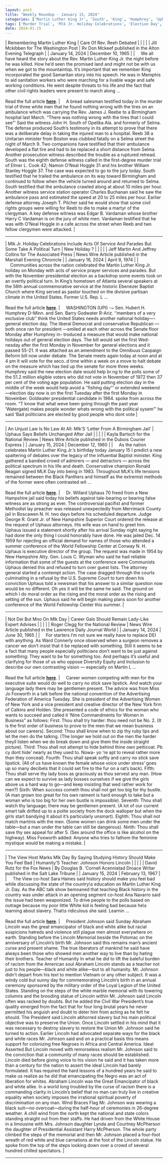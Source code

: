 ```yaml
---
layout: post
title: "Weekly Roundup - January 15, 2024"
categories: ['Martin Luther King Jr', 'South', 'King', 'Humphrey', 'Uphaus', 'Ward Connerly', 'Jo Foxworth', 'Sara Haines', 'Lincoln']
tags: ['Murder Trial', 'Mlk Jr. Holiday Celebrations', 'Election Day', 'Mlk Day']
date: 2024-01-15
---
```


| Remembering Martin Luther King | Care Of Rev. Reeh Debated |
|  |  |
| Jill Mckibben for The Washington Post | Rv Don Mckeef published in the Alton Evening Telegraph |
| January 14, 2024 | December 10, 1965 |
| &nbsp;&nbsp;&nbsp;&nbsp;We all have heard the story about the Rev. Martin Luther King Jr. the night before he was killed. How he’d seen the promised land and might not be with us when we got to the mountaintop. It’s important that we remember King incorporated the good Samaritan story into his speech. He was in Memphis to aid sanitation workers who were marching for a livable wage and safe working conditions. He went despite threats to his life and the fact that other civil rights leaders were present to march along ...<br><br>Read the full article <b>[here](https://www.washingtonpost.com/opinions/2024/01/14/remembering-martin-luther-king/)</b>. | &nbsp;&nbsp;&nbsp;&nbsp;A bread salesman testified today in the murder trial of three white men that he found nothing wrong with the tires on an ambulance which was carrying the Rev. James J. Reebe to a Birmingham hospital last March. “There was nothing wrong with the tires that I could see”’ Said the witness John H. South of Opelika Ala. and formerly of Selma. The defense produced South’s testimony in its attempt to prove that there was a deliberate delay in taking the injured man to a hospital. Reeb 38 a Unitarian minister from Boston was clubbed fatally on a Selma street the night of March 9. Two companions have testified that their ambulance developed a flat tire and had to be replaced a short distance from Selma. Another prosecution witness described the trouble as a ruptured retread. South was the eighth defense witness called in the first-degree murder trial of Elmer L. Cook 42; Namon O’Neal Hoggle 31 and his brother William Stanley Hoggle 37. The case was expected to go to the jury today. South testified that he trailed the ambulance on its way toward Birmingham and continued to follow when the vehicle turned around and returned to Selma. South testified that the ambulance crawled along at about 10 miles per hour. Another witness service station operator Charles Buchanan said he saw the ambulance pass and estimated the speed at 20 to 25 miles per hour. Earlier defense attorney Joseph T. Pilcher said he would show that some civil rights groups were willing for Reeb to die to make a martyr of the clergyman. A key defense witness was Edgar B. Vardaman whose brother Harry C Vardaman is on the jury of white men. Vardaman testified that he was with O’Neal Hoggle in a cafe across the street when Reeb and two fellow clergymen were attacked. |

---

| Mlk Jr. Holiday Celebrations Include Acts Of Service And Parades But Some Take A Political Turn | New Holiday ? |
|  |  |
| Jeff Martin And Jeffrey Collins for The Associated Press | News Wire Article published in the Marshall Evening Chronicle |
| January 16, 2024 | April 9, 1974 |
| &nbsp;&nbsp;&nbsp;&nbsp;Communities across the nation celebrated the Martin Luther King Jr. holiday on Monday with acts of service prayer services and parades. But with the November presidential election as a backdrop some events took on an overtly political turn. In King’s hometown of Atlanta several speakers at the 56th annual commemorative service at the historic Ebenezer Baptist Church where King served as pastor touched on the divisive partisan climate in the United States. Former U.S. Rep. L ...<br><br>Read the full article <b>[here](https://apnews.com/article/mlk-martin-luther-king-f4bb0a82ab0fd77c4e2670132f77e575)</b>. | &nbsp;&nbsp;&nbsp;&nbsp;WASHINGTON (UPI) -~ Sen. Hubert H. Humphrey D-Minn. and Sen. Barry Godwater R-Ariz. ‘‘members of a very exclusive club’’ think the United States needs another national holiday—-general election day. The liberal Democrat and conservative Republican —both once ran for president —smiled at each other across the Senate floor Monday after Humphrey in- troduced a measure that would make national holidays out of general election days. The bill would set the first Wed- nesday after the first Monday in November for general elections and it passed 55-21. It was attached as an amendment to the Omnibuus Caopaign Reform bill now under debate. The Senate meets again today at noon and at 4 pm It will vote for the seco..d time within a week on a move to halt debate on the measure which has tied up the senate for more three weeks. Humphrey said the new election date would help br.ng to the polls some of the 51.2 million eligible voters who did not vote in November of 1972 then 37 per cent of the voting age population. He said putting election day in the middle of the week would help avoid a ‘‘fishing day”’ or extended weekend —election day now is on the first Tuesday after the first Monday in November. Goldwater presidential candidate in 1964. spoke from across the room. “T know that what weve been going through the past year ‘Watergate) makes people wonder whats wrong with the political sysem”’ he said ‘Bad politicians are elected by good people who dont vote |

---

| An Unjust Law Is No Law At All: Mlk’S ‘Letter From A Birmingham Jail’ | Uphaus Says Beliefs Unchanged After Jail |
|  |  |
| Kayla Bartsch for the National Review | News Wire Article published in the Dubois Courier Express |
| January 15, 2024 | December 12, 1960 |
| &nbsp;&nbsp;&nbsp;&nbsp;As the nation celebrates Martin Luther King Jr.’s birthday today January 15 I predict a new spattering of debates over the legacy of the influential Baptist minister. King gathered a bandied crowd of admirers — and detractors — across the political spectrum in his life and death. Conservative champion Ronald Reagan signed MLK Day into being in 1983. Throughout MLK’s life tensions remained between the Black Panthers and himself as the extremist methods of the former were often contrasted wit ...<br><br>Read the full article <b>[here](https://www.nationalreview.com/corner/an-unjust-law-is-no-law-at-all-mlks-letter-from-a-birmingham-jail/)</b>. | &nbsp;&nbsp;&nbsp;&nbsp;Dr. Willard Uphaus 70 freed from a New Hampshire jail said today his beliefs against tale-bearing or bearing false witness are as strong as ever. The controversial pacifist and former Methodist lay preacher was released unexpectedly from Merrimack County jail in Boscawen N. H. two days before his scheduled departure. Judge George R. Grant Jr. of New Hampshire Superior Court ordered the release at the request of Uphaus attorneys. His wife was on hand to greet him. Uphaus issued a statement shortly after his arrival Sunday night saying he had done the only thing I could honorably have done. He was jailed Dec. 14 1959 for rejecting an official demand for names of those who attended a summer conference of the World Fellowship Center at Conway N. H. Uphaus is executive director of the group. The request was made in 1954 by New Hampshire Atty. Gen. Louis C. Wyman who said he had reliable information that some of the guests at the conference were Communists Uphaus denied this and refused to turn over guest lists. The attorney general started a contempt action. The case dragged through the courts culminating in a refusal by the U.S. Supreme Court to turn down his conviction Uphaus told a newsman that his answer to a similar question now would be no different. Oh yes it will be the same he said. The ground on which I do moral order as the rising and the moral order as the rising and setting of the sun. Uphaus said he will begin making plans soon for another conference of the World Fellowship Center this summer. |

---

| Not Dei But Mno On Mlk Day | Career Gals Should Remain Lady-Like Expert Advises |
|  |  |
| Roger Clegg for the National Review | News Wire Article published in the Lawrence Daily Journal World |
| January 14, 2024 | June 30, 1965 |
| &nbsp;&nbsp;&nbsp;&nbsp;For starters I’m not sure we really have to replace DEI with anything. As Ward Connerly once observed when a surgeon removes a cancer we don’t insist that it be replaced with something. Still it seems to be a fact that many people especially politicians don’t want to be just against something: They want to be for something too. And perhaps it’s useful and clarifying for those of us who oppose Diversity Equity and Inclusion to describe our own contrasting vision — especially on Martin L ...<br><br>Read the full article <b>[here](https://www.nationalreview.com/corner/not-dei-but-mno-on-mlk-day/)</b>. | &nbsp;&nbsp;&nbsp;&nbsp;Career women competing with men for the executive suite would do well to carry no stick save lipstick. And watch your language lady there may be gentlemen present. The advice was from Miss Jo Foxworth in a talk before the national convention of the Advertising Federation of America Tuesday. She is president of the Advertising Women of New York and a vice president and creative director of the New York firm of Calkins and Holden. She presented a code of ethics for the woman who wants to succeed and called it ‘Nine Commandments for Women in Business” as follows: First: Thou shall try harder: thou need not be No. 2. (It is the first order of business to prove to the men that we mean business about our careers). Second: Thou shall know when to zip thy ruby lips and let the men do the talking. (The longer we hold out on the men the harder theyll listen when we do break down and give them the inside straight picture). Third: Thou shall not attempt to hide behind thine own petticoat. Pb cy dont hide’ nearly as they used to. Nowa-  yo ‘re apt to reveal rather more than they conceal). Fourth: Thou shall speak softly and carry no stick save lipstick. (All of us have known the female whose voice under stress’ goes up so many decibels that it could set fire to the fur on a rat’s back). Fifth: Thou shall serve thy lady boss as graciously as thou servest any man. (How can we expect to survive as lady bosses ourselves if we give the girls above us a hard way to go—and keep insisting that wed rather work for men?) Sixth: When success cometh thou shall not get too big for thy bustle. (A man grown too great for his own raiment is hard enough to take but a woman who is too big for her own bustle is impossible). Seventh: Thou shall watch thy language; there may be gentlemen present. (A lot of our current smart talk drifted up to a polite society from the dock walloper but when the girls start bandying it about it’s particularly unsmart). Eighth: Thou shall not match martinis with the men. (Some women can drink some men under the table—but a man under the table can still be dangerous). Ninth: Thou shall save thy sex appeal for after 5. (Sex around the office is like alcohol on the highway). Miss Foxworth added: Anyone who tries to fathom the feminine mystique would be making a mistake. |

---

| The View Host Marks Mlk Day By Saying Studying History Should Make You Feel Bad | Humanity’S Teacher: Johnson Honors Lincoln |
|  |  |
| David Rutz for the Fox News | By Douglas B. ‘Cornell  Acenniatad Droace Writar published in the Salt Lake Tribune |
| January 15, 2024 | February 13, 1967 |
| &nbsp;&nbsp;&nbsp;&nbsp;The View co-host Sara Haines said history should make you feel bad while discussing the state of the country\s education on Martin Luther King Jr. Day. As the ABC talk show bemoaned that teaching Black history in the country was under attack in an opening segment co-host Ana Navarro said the issue had been weaponized. To drive people to the polls based on outrage because my poor little White kid is feeling bad because he\s learning about slavery. That\s ridiculous she said. Learnin ...<br><br>Read the full article <b>[here](https://www.foxnews.com/media/the-view-host-marks-mlk-day-saying-studying-history-make-feel-bad)</b>. | &nbsp;&nbsp;&nbsp;&nbsp;President Johnson said Sunday Abraham Lincoln was the great emancipator of black and white alike but racial suspicions hatreds and violence still plague men almost everywhere on earth. Standing before the Lincoln Memorial beside the Potomac on the anniversary of Lincoln’s birth Mr. Johnson said this remains man’s ancient curse and present shame. The true liberators of mankind he said have always been those who showed men another way to live than by hating their brothers. Teacher of Humanity In what he did to lift the baleful burden of racism from the American soul Abraham Lincoln stands as a teacher not just to his people—black and white alike—but to all humanity. Mr. Johnson didn’t depart from his text to mention Vietnam or any other subject. It was a windy cold but sunny day for commemorating Lincoln’s birth in an annual ceremony sponsored by the military order of the Loyal Legion of the United States. Standing on the steps of the white marble memorial with its towering columns and the brooding statue of Lincoln within Mr. Johnson said Lincoln often was racked by doubts. But he added the Civil War President’s true quality emerged from the fact that for four long brutal years he never permitted his anguish and doubt to deter him from acting as he felt he should. The President said Lincoln abhorred slavery but his main political objective was to preserve the Union. Once Lincoln settled in his mind that it was necessary to destroy slavery to restore the Union Mr. Johnson said he turned to action. Earlier Lincoln had advocated separate ways for the black and white races Mr. Johnson said and on a practical basis this means support for colonizing free Negroes in Africa and Central America. Ideal Asserted But Lincoln moved with remorseless realism Mr. Johnson said to the conviction that a community of many races should be established. Lincoln died before giving voice to his vision he said and it has taken more than a century for the nation to assert the ideal Lincoln had barely formulated. It has required the hard lessons of a hundred years he said to make us realize as he did that emancipating the Negro was an act of liberation for whites. Abraham Lincoln was the Great Emancipator of black and white alike. In a world long troubled by the curse of racism there is a commanding clarity in Lincoln’s belief that no man can truly live in creative equality when society imposes the irrational spiritual poverty of discrimination on any man. Wind Braces Flag Mr. Johnson was wearing a black suit—no overcoat—during the half-hour of ceremonies in 26-degree weather. A chill wind from the north kept the national and state colors standing straight out from their staffs. He had driven from the White House in a limousine with Mrs. Johnson daughter Lynda and Courtney McPherson the daughter of Presidential Assistant Harry McPherson. The whole party climbed the steps of the memorial and then Mr. Johnson placed a four-foot wreath of red white and blue carnations at the foot of the Lincoln statue. He spoke from the top of the steps looking down over a crowd of several hundred chilled spectators. |

---

